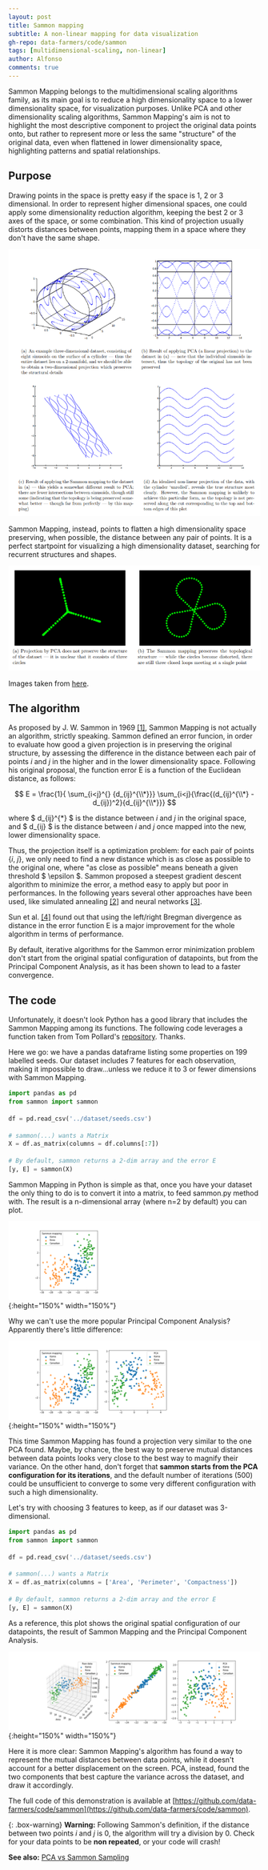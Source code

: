 ```yaml
---
layout: post
title: Sammon mapping
subtitle: A non-linear mapping for data visualization
gh-repo: data-farmers/code/sammon
tags: [multidimensional-scaling, non-linear]
author: Alfonso
comments: true
---
```



Sammon Mapping belongs to the multidimensional scaling algorithms family, as its main goal is to reduce a high dimensionality
space to a lower dimensionality space, for visualization purposes. Unlike PCA and other dimensionality scaling algorithms, 
Sammon Mapping's aim is not to highlight the most descriptive component to project the original data points onto, but rather 
to represent more or less the same "structure" of the original data, even when flattened in lower dimensionality space, 
highlighting patterns and spatial relationships.

## Purpose

Drawing points in the space is pretty easy if the space is 1, 2 or 3 dimensional. In order to represent higher dimensional spaces, 
one could apply some dimensionality reduction algorithm, keeping the best 2 or 3 axes of the space, or some combination.
This kind of projection usually distorts distances between points, mapping them in a space where they don't have the same shape.

![Sammon1](../img/sammon/sammon1.png)

Sammon Mapping, instead, points to flatten a high dimensionality space preserving, when possible, the distance between any pair of points. It is a perfect startpoint for visualizing a high dimensionality dataset, searching for recurrent structures and shapes.

![Sammon2](../img/sammon/sammon2.png)


Images taken from [here](http://homepages.inf.ed.ac.uk/rbf/CVonline/LOCAL_COPIES/AV0910/henderson.pdf).

## The algorithm

As proposed by J. W. Sammon in 1969 [[1]](https://dl.acm.org/citation.cfm?id=1310727), Sammon Mapping is not actually an algorithm, strictly speaking. Sammon defined an error funcion,
in order to evaluate how good a given projection is in preserving the original structure, by assessing the difference in the distance between each pair of points
_i_ and _j_ in the higher and in the lower dimensionality space. Following his original proposal, the function error E is a function of the
Euclidean distance, as follows:

$$ E = \frac{1}{ \sum_{i<j}^{} {d_{ij}^{\\*}}}  \sum_{i<j}{\frac{(d_{ij}^{\\*} - d_{ij})^2}{d_{ij}^{\\*}}} $$

where $ d_{ij}^{\*} $ is the distance between _i_ and _j_ in the original space, and $ d_{ij} $ is the distance between _i_ and _j_ once mapped into the new, lower dimensionality space.

Thus, the projection itself is a optimization problem: for each pair of points {_i_, _j_}, we only need to find a new distance which is as close as possible to the original one,
where "as close as possible" means beneath a given threshold $ \epsilon $.
Sammon proposed a steepest gradient descent algorithm to minimize the error, a method easy to apply but poor in performances.
In the following years several other approaches have been used, like simulated annealing [[2]](http://citeseerx.ist.psu.edu/viewdoc/download?doi=10.1.1.48.5626&rep=rep1&type=pdf) and neural networks [[3]](https://link.springer.com/chapter/10.1007/978-3-540-71629-7_21). 

Sun et al. [[4]](https://www.sciencedirect.com/science/article/pii/S0020025511005561?via%3Dihub) found out that using the left/right Bregman divergence as distance in the error function E is a major improvement for the whole algorithm in terms of performance.

By default, iterative algorithms for the Sammon error minimization problem don't start from the original spatial configuration of datapoints, but from the Principal Component Analysis, as it has been shown to lead to a faster convergence.


## The code

Unfortunately, it doesn't look Python has a good library that includes the Sammon Mapping among its functions.
The following code leverages a function taken from Tom Pollard's [repository](https://github.com/tompollard/sammon). Thanks.



Here we go: we have a pandas dataframe listing some properties on 199 labelled seeds. Our dataset includes 7 features for each observation, making it impossible to draw...unless we reduce it to 3 or fewer dimensions with Sammon Mapping.

```python
import pandas as pd
from sammon import sammon

df = pd.read_csv('../dataset/seeds.csv')

# sammon(...) wants a Matrix
X = df.as_matrix(columns = df.columns[:7])

# By default, sammon returns a 2-dim array and the error E
[y, E] = sammon(X)
```

Sammon Mapping in Python is simple as that, once you have your dataset the only thing to do is to convert it into a matrix, to feed sammon.py method with. The result is a n-dimensional array (where n=2 by default) you can plot.

![sammonplot0](../img/sammon/sammonplot0.png){:height="150%" width="150%"}

Why we can't use the more popular Principal Component Analysis? Apparently there's little difference:

![sammonplot1](../img/sammon/sammonplot1.png){:height="150%" width="150%"}

This time Sammon Mapping has found a projection very similar to the one PCA found. Maybe, by chance, the best way to preserve mutual distances between data points looks very close to the best way to magnify their variance. On the other hand, don't forget that **sammon starts from the PCA configuration for its iterations**, and the default number of iterations (500) could be unsufficient to converge to some very different configuration with such a high dimensionality.

Let's try with choosing 3 features to keep, as if our dataset was 3-dimensional.

```python
import pandas as pd
from sammon import sammon

df = pd.read_csv('../dataset/seeds.csv')

# sammon(...) wants a Matrix
X = df.as_matrix(columns = ['Area', 'Perimeter', 'Compactness'])

# By default, sammon returns a 2-dim array and the error E
[y, E] = sammon(X)
```

As a reference, this plot shows the original spatial configuration of our datapoints, the result of Sammon Mapping and the Principal Component Analysis.

![sammonplot2](../img/sammon/sammonplot2.png){:height="150%" width="150%"}

Here it is more clear: Sammon Mapping's algorithm has found a way to represent the mutual distances between data points, while it doesn't account for a better displacement on the screen. PCA, instead, found the two components that best capture the variance across the dataset, and draw it accordingly.

The full code of this demonstration is available at [https://github.com/data-farmers/code/sammon](https://github.com/data-farmers/code/sammon).

{: .box-warning}
**Warning:** Following Sammon's definition, if the distance between two points _i_ and _j_ is 0, the algorithm will try a division by 0.
Check for your data points to be **non repeated**, or your code will crash!

**See also:** [PCA vs Sammon Sampling](http://hisee.sourceforge.net/Examples/Boquet.html)


